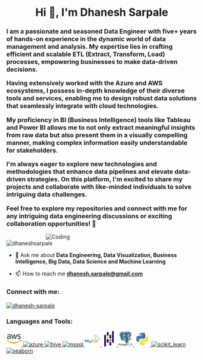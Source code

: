 <h1 align="center">Hi 👋, I'm Dhanesh Sarpale</h1>
<h3 align="left"> <p>
        I am a passionate and seasoned Data Engineer with five+ years of hands-on experience in the dynamic world of data management and analysis. My expertise lies in crafting efficient and scalable ETL (Extract, Transform, Load) processes, empowering businesses to make data-driven decisions.
    </p>
    <p>
        Having extensively worked with the Azure and AWS ecosystems, I possess in-depth knowledge of their diverse tools and services, enabling me to design robust data solutions that seamlessly integrate with cloud technologies.
    </p>
    <p>
        My proficiency in BI (Business Intelligence) tools like Tableau and Power BI allows me to not only extract meaningful insights from raw data but also present them in a visually compelling manner, making complex information easily understandable for stakeholders.
    </p>
    <p>
        I'm always eager to explore new technologies and methodologies that enhance data pipelines and elevate data-driven strategies. On this platform, I'm excited to share my projects and collaborate with like-minded individuals to solve intriguing data challenges.
    </p>
    <p>
        Feel free to explore my repositories and connect with me for any intriguing data engineering discussions or exciting collaboration opportunities! 🚀
    </p></h3>

<img align="right" alt="Coding" width="400" src="https://dce0qyjkutl4h.cloudfront.net/wp-content/uploads/2023/03/Data-warehouse-vs-data-lake.gif">

<p align="left"> <img src="https://komarev.com/ghpvc/?username=dhaneshsarpale&label=Profile%20views&color=0e75b6&style=flat" alt="dhaneshsarpale" /> </p>

- 💬 Ask me about **Data Engineering, Data Visualization, Business Intelligence, Big Data, Data Science and Machine Learning**

- 📫 How to reach me **dhanesh.sarpale@gmail.com**

<h3 align="left">Connect with me:</h3>
<p align="left">
<a href="https://linkedin.com/in/dhanesh-sarpale" target="blank"><img align="center" src="https://raw.githubusercontent.com/rahuldkjain/github-profile-readme-generator/master/src/images/icons/Social/linked-in-alt.svg" alt="dhanesh-sarpale" height="30" width="40" /></a>
</p>

<h3 align="left">Languages and Tools:</h3>
<p align="left"> <a href="https://aws.amazon.com" target="_blank" rel="noreferrer"> <img src="https://raw.githubusercontent.com/devicons/devicon/master/icons/amazonwebservices/amazonwebservices-original-wordmark.svg" alt="aws" width="40" height="40"/> </a> <a href="https://azure.microsoft.com/en-in/" target="_blank" rel="noreferrer"> <img src="https://www.vectorlogo.zone/logos/microsoft_azure/microsoft_azure-icon.svg" alt="azure" width="40" height="40"/> </a> <a href="https://hive.apache.org/" target="_blank" rel="noreferrer"> <img src="https://www.vectorlogo.zone/logos/apache_hive/apache_hive-icon.svg" alt="hive" width="40" height="40"/> </a> <a href="https://www.microsoft.com/en-us/sql-server" target="_blank" rel="noreferrer"> <img src="https://www.svgrepo.com/show/303229/microsoft-sql-server-logo.svg" alt="mssql" width="40" height="40"/> </a> <a href="https://www.mysql.com/" target="_blank" rel="noreferrer"> <img src="https://raw.githubusercontent.com/devicons/devicon/master/icons/mysql/mysql-original-wordmark.svg" alt="mysql" width="40" height="40"/> </a> <a href="https://pandas.pydata.org/" target="_blank" rel="noreferrer"> <img src="https://raw.githubusercontent.com/devicons/devicon/2ae2a900d2f041da66e950e4d48052658d850630/icons/pandas/pandas-original.svg" alt="pandas" width="40" height="40"/> </a> <a href="https://www.postgresql.org" target="_blank" rel="noreferrer"> <img src="https://raw.githubusercontent.com/devicons/devicon/master/icons/postgresql/postgresql-original-wordmark.svg" alt="postgresql" width="40" height="40"/> </a> <a href="https://www.python.org" target="_blank" rel="noreferrer"> <img src="https://raw.githubusercontent.com/devicons/devicon/master/icons/python/python-original.svg" alt="python" width="40" height="40"/> </a> <a href="https://scikit-learn.org/" target="_blank" rel="noreferrer"> <img src="https://upload.wikimedia.org/wikipedia/commons/0/05/Scikit_learn_logo_small.svg" alt="scikit_learn" width="40" height="40"/> </a> <a href="https://seaborn.pydata.org/" target="_blank" rel="noreferrer"> <img src="https://seaborn.pydata.org/_images/logo-mark-lightbg.svg" alt="seaborn" width="40" height="40"/> </a> </p>
